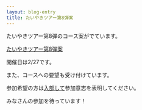 ```yaml
---
layout: blog-entry
title: たいやきツアー第8弾案
---
```


たいやきツアー第8弾のコース案がでています。

[たいやきツアー第8弾案](/qwik/81.html)

開催日は2/27です。

また、コースへの要望も受け付けています。

参加希望の方は[入部して](http://taiyaki.ru/blogs/how-to-join/)参加意志を表明してください。

みなさんの参加を待っています！
